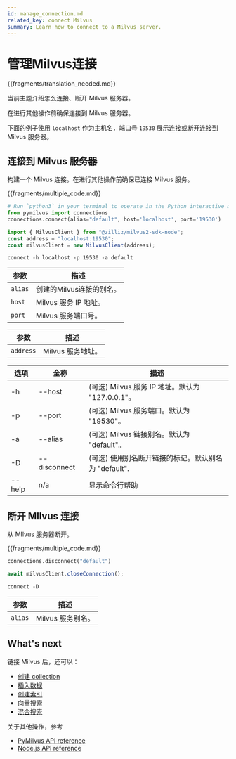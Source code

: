 ```yaml
---
id: manage_connection.md
related_key: connect Milvus
summary: Learn how to connect to a Milvus server.
---
```


# 管理Milvus连接

{{fragments/translation_needed.md}}

当前主题介绍怎么连接、断开 Milvus 服务器。

<div class="alert note">
  在进行其他操作前确保连接到 Milvus 服务器。
</div>

下面的例子使用 `localhost` 作为主机名，端口号 `19530` 展示连接或断开连接到 Milvus 服务器。


## 连接到 Milvus 服务器

构建一个 Milvus 连接。在进行其他操作前确保已连接 Milvus 服务。

{{fragments/multiple_code.md}}

```python
# Run `python3` in your terminal to operate in the Python interactive mode.
from pymilvus import connections
connections.connect(alias="default", host='localhost', port='19530')
```

```javascript
import { MilvusClient } from "@zilliz/milvus2-sdk-node";
const address = "localhost:19530";
const milvusClient = new MilvusClient(address);
```

```cli
connect -h localhost -p 19530 -a default
```

<table class="language-python">
	<thead>
	<tr>
		<th>参数</th>
		<th>描述</th>
	</tr>
	</thead>
	<tbody>
	<tr>
		<td><code>alias</code></td>
		<td>创建的Milvus连接的别名。</td>
	</tr>
	<tr>
		<td><code>host</code></td>
		<td>Milvus 服务 IP 地址。</td>
	</tr>
	<tr>
		<td><code>port</code></td>
		<td>Milvus 服务端口号。</td>
	</tr>
	</tbody>
</table>

<table class="language-javascript">
	<thead>
	<tr>
		<th>参数</th>
		<th>描述</th>
	</tr>
	</thead>
	<tbody>
    	<tr>
	    	<td><code>address</code></td>
		<td>Milvus 服务地址。</td>
	</tr>
	</tbody>
</table>

<table class="language-cli">
    <thead>
        <tr>
            <th>选项</th>
            <th>全称</th>
            <th>描述</th>
        </tr>
    </thead>
    <tbody>
        <tr>
            <td>-h</td>
            <td>--host</td>
            <td>(可选) Milvus 服务 IP 地址。默认为 "127.0.0.1"。</td>
        </tr>
        <tr>
            <td>-p</td>
            <td>--port</td>
            <td>(可选) Milvus 服务端口。默认为 "19530"。</td>
        </tr>
        <tr>
            <td>-a</td>
            <td>--alias</td>
            <td>(可选) Milvus 链接别名。默认为 "default"。</td>
        </tr>
        <tr>
            <td>-D</td>
            <td>--disconnect</td>
            <td>(可选) 使用别名断开链接的标记。默认别名为  "default".</td>
        </tr>
        <tr>
            <td>--help</td>
            <td>n/a</td>
            <td>显示命令行帮助</td>
        </tr>
    </tbody>
</table>

## 断开 MIlvus 连接

从 MIlvus 服务器断开。

{{fragments/multiple_code.md}}

```python
connections.disconnect("default")
```


```javascript
await milvusClient.closeConnection();
```

```cli
connect -D
```

<table class="language-python">
	<thead>
	<tr>
		<th>参数</th>
		<th>描述</th>
	</tr>
	</thead>
	<tbody>
	<tr>
		<td><code>alias</code></td>
		<td>Milvus 服务别名。</td>
	</tr>
	</tbody>
</table>

## What's next

链接 Milvus 后，还可以：

- [创建 collection](create_collection.md)
- [插入数据](insert_data.md)
- [创建索引](build_index.md)
- [向量搜索](search.md)
- [混合搜索](hybridsearch.md)

关于其他操作，参考

- [PyMilvus API reference](/api-reference/pymilvus/v{{var.milvus_python_sdk_version}}/tutorial.html)
- [Node.js API reference](/api-reference/node/v{{var.milvus_node_sdk_version}}/tutorial.html)

